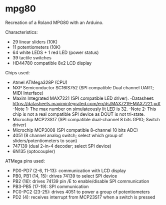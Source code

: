 # mpg80
Recreation of a Roland MPG80 with an Arduino.

Characteristics:
- 29 linear sliders (10K)
- 11 potentiometers (10K)
- 64 white LEDS + 1 red LED (power status)
- 39 tactile switches
- HD44780 compatible 8x2 LCD display

Chips used:
- Atmel ATMega328P (CPU)
- NXP Semiconductor SC16IS752 (SPI compatible Dual channel UART; MIDI Interface)
- Maxim Integrated MAX7221 (SPI compatible LED driver). 
  -Datasheet: https://datasheets.maximintegrated.com/en/ds/MAX7219-MAX7221.pdf
  -Note 1: The max number on simulateously lit LED is 32. 
  -Note 2: This chip is not a real compatible SPI device as DOUT is not tri-state. 
- Microchip MCP23S17 (SPI compatible dual-channel 8 bits GPIO; Switch driver)
- Microchip MCP3008 (SPI compatible 8-channel 10 bits ADC)
- 4051 (8 channel analog switch; select which group of sliders/potentiometers to scan)
- 747139 (dual 2-in-4 decoder; select SPI device)
- 6N135 (optocoupler)

ATMega pins used:
- PD0-PD7 (2-6, 11-13): communication with LCD display
- PB0, PB1 (14, 15): drives 74139 to select SPI device
- PB2 (16): drives 74139 pin /E to enable/disable SPI communication
- PB3-PB5 (17-19): SPI communication
- PC0-PC2 (23-25): drives 4051 to power a group of potentiometers
- PD2 (4): receives interrupt from MCP23S17 when a switch is pressed
